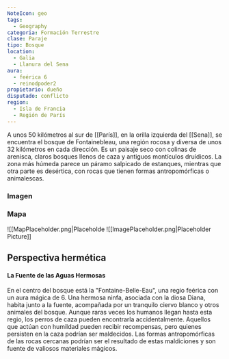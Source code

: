 ```yaml
---
NoteIcon: geo
tags:
  - Geography 
categoria: Formación Terrestre
clase: Paraje  
tipo: Bosque 
location: 
  - Galia 
  - Llanura del Sena 
aura:
  - feérica 6
  - reinodpoder2
propietario: dueño
disputado: conflicto
region: 
  - Isla de Francia 
  - Región de París 
---
```





A unos 50 kilómetros al sur de [[París]], en la orilla izquierda del [[Sena]], se encuentra el bosque de Fontainebleau, una región rocosa y diversa de unos 32 kilómetros en cada dirección. Es un paisaje seco con colinas de arenisca, claros bosques llenos de caza y antiguos montículos druídicos. La zona más húmeda parece un páramo salpicado de estanques, mientras que otra parte es desértica, con rocas que tienen formas antropomórficas o animalescas.


### Imagen

### Mapa
![[MapPlaceholder.png|Placeholde
![[ImagePlaceholder.png|Placeholder Picture]]



## Perspectiva hermética 

#### La Fuente de las Aguas Hermosas  
En el centro del bosque está la "Fontaine-Belle-Eau", una regio feérica con un aura mágica de 6. Una hermosa ninfa, asociada con la diosa Diana, habita junto a la fuente, acompañada por un tranquilo ciervo blanco y otros animales del bosque. Aunque raras veces los humanos llegan hasta esta regio, los perros de caza pueden encontrarla accidentalmente. Aquellos que actúan con humildad pueden recibir recompensas, pero quienes persisten en la caza podrían ser maldecidos. Las formas antropomórficas de las rocas cercanas podrían ser el resultado de estas maldiciones y son fuente de valiosos materiales mágicos.